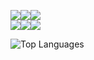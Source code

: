 <img src="https://img.icons8.com/color/96/000000/html-5--v1.png"/><img src="https://img.icons8.com/color/96/000000/css3.png"/><img src="https://img.icons8.com/color/96/000000/javascript--v1.png"/><br><img src="https://img.icons8.com/color/96/000000/visual-studio-code-2019.png"/><img src="https://img.icons8.com/nolan/96/github.png"/><img src="https://img.icons8.com/nolan/96/git.png"/> 

![Top Languages](https://github-readme-stats.vercel.app/api/top-langs/?username=KXNZX&show_icons=true&theme=radical)





 




 

<!--
**kxnzx/kxnzx** is a ✨ _special_ ✨ repository because its `README.md` (this file) appears on your GitHub profile.

Here are some ideas to get you started:

- 🔭 I’m currently working on ...
- 🌱 I’m currently learning ...
- 👯 I’m looking to collaborate on ...
- 🤔 I’m looking for help with ...
- 💬 Ask me about ...
- 📫 How to reach me: ...
- 😄 Pronouns: ...
- ⚡ Fun fact: ...
-->

